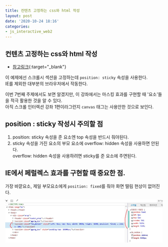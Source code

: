 ```yaml
---
title: 컨텐츠 고정하는 css와 html 작성
layout: post
date: '2020-10-24 18:16'
categories:
- js_interactive_web2
---
```


## 컨텐츠 고정하는 css와 html 작성

* [참고링크](https://hyungju-lee.github.io/hyungju-lee-interactions/interactive-web2/study/section7/step1/index.html){:target="_blank"}

이 예제에선 스크롤시 섹션을 고정하는데 `position: sticky` 속성을 사용한다.  
IE를 제외한 대부분의 브라우저에서 작동한다.  

이번 7번째 주제에서도 보면 알겠지만, 이 강좌에서는 마스킹 효과를 구현할 때 '요소'들을 적극 활용한 것을 알 수 있다.  
아직 스크롤 인터렉션 강좌 1편이라그런지 `canvas` 태그는 사용안한 것으로 보인다.

## position : sticky 작성시 주의할 점

1. position: sticky 속성을 준 요소엔 top 속성을 반드시 줘야된다.
2. sticky 속성을 가진 요소의 부모 요소에 overflow: hidden 속성을 사용하면 안된다.  
   overflow: hidden 속성을 사용하려면 sticky를 준 요소에 주면된다.

## IE에서 페럴렉스 효과를 구현할 때 중요한 점.

가장 바깥요소, 제일 부모요소에게 `position: fixed`를 줘야 화면 떨림 현상이 없어진다.

![](/static/img/interaction/image33.jpg)